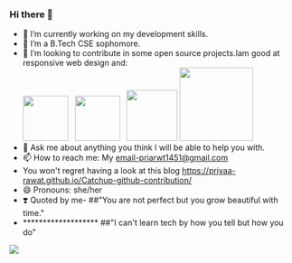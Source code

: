 ### Hi there 👋


- 🔭 I’m currently working on my development skills.
- 🌱 I’m a B.Tech CSE sophomore.
- 👯 I’m looking to contribute in some open source projects.Iam good at responsive web design and:<br><img src="https://cdn3.iconfinder.com/data/icons/logos-and-brands-adobe/512/267_Python-512.png" width="80" length="80" /> &nbsp;  <img src="https://upload.wikimedia.org/wikipedia/commons/thumb/1/18/ISO_C%2B%2B_Logo.svg/1822px-ISO_C%2B%2B_Logo.svg.png" width="80" length="80" /> &nbsp;  <img src="https://cdn.icon-icons.com/icons2/2415/PNG/512/c_original_logo_icon_146611.png" width="90" length="90" /> <img src="https://nyesteventuretech.com/images/django-development.png" width="130" length="130" /><br>
- 💬 Ask me about anything you think I will be able to help you with.
- 📫 How to reach me: My email-priarwt1451@gmail.com
- You won't regret having a look at this blog  https://priyaa-rawat.github.io/Catchup-github-contribution/ 
- 😄 Pronouns: she/her
- ❣️ Quoted by me-    ##"You are not perfect but you grow beautiful with time."
- ******************* ##"I can't learn tech by how you tell but how  you do"
<img src="https://thumbs.gfycat.com/DecimalInfiniteKiskadee-size_restricted.gif" />

